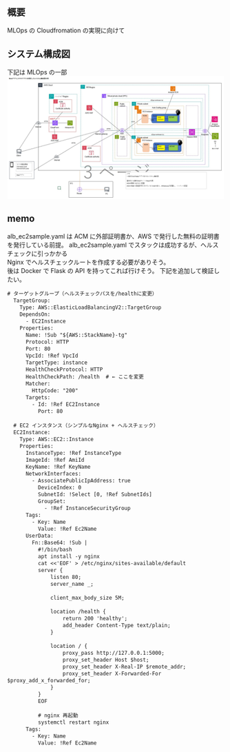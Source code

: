 ## 概要

MLOps の Cloudfromation の実現に向けて

## システム構成図

下記は MLOps の一部
![システム構成図](./assets/system_image.jpg)

## memo

alb_ec2sample.yaml は ACM に外部証明書か、AWS で発行した無料の証明書を発行している前提。
alb_ec2sample.yaml でスタックは成功するが、ヘルスチェックに引っかかる  
Nginx でヘルスチェックルートを作成する必要がありそう。  
後は Docker で Flask の API を持ってこれば行けそう。
下記を追加して検証したい。

```
# ターゲットグループ（ヘルスチェックパスを/healthに変更）
  TargetGroup:
    Type: AWS::ElasticLoadBalancingV2::TargetGroup
    DependsOn:
      - EC2Instance
    Properties:
      Name: !Sub "${AWS::StackName}-tg"
      Protocol: HTTP
      Port: 80
      VpcId: !Ref VpcId
      TargetType: instance
      HealthCheckProtocol: HTTP
      HealthCheckPath: /health  # ← ここを変更
      Matcher:
        HttpCode: "200"
      Targets:
        - Id: !Ref EC2Instance
          Port: 80

  # EC2 インスタンス（シンプルなNginx + ヘルスチェック）
  EC2Instance:
    Type: AWS::EC2::Instance
    Properties:
      InstanceType: !Ref InstanceType
      ImageId: !Ref AmiId
      KeyName: !Ref KeyName
      NetworkInterfaces:
        - AssociatePublicIpAddress: true
          DeviceIndex: 0
          SubnetId: !Select [0, !Ref SubnetIds]
          GroupSet:
            - !Ref InstanceSecurityGroup
      Tags:
        - Key: Name
          Value: !Ref Ec2Name
      UserData:
        Fn::Base64: !Sub |
          #!/bin/bash
          apt install -y nginx
          cat <<'EOF' > /etc/nginx/sites-available/default
          server {
              listen 80;
              server_name _;

              client_max_body_size 5M;

              location /health {
                  return 200 'healthy';
                  add_header Content-Type text/plain;
              }

              location / {
                  proxy_pass http://127.0.0.1:5000;
                  proxy_set_header Host $host;
                  proxy_set_header X-Real-IP $remote_addr;
                  proxy_set_header X-Forwarded-For $proxy_add_x_forwarded_for;
              }
          }
          EOF

          # nginx 再起動
          systemctl restart nginx
      Tags:
        - Key: Name
          Value: !Ref Ec2Name

```
